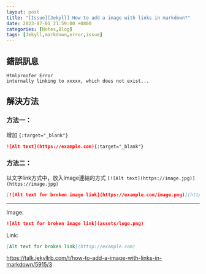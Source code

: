 ```yaml
---
layout: post
title: "[Issue][Jekyll] How to add a image with links in markdown?"
date: 2023-07-01 21:59:00 +0800
categories: [Notes,Blog]
tags: [Jekyll,markdown,error,issue]
---
```



## 錯誤訊息
```
Htmlproofer Error        
internally linking to xxxxx, which does not exist...
```

## 解決方法

### 方法一：
增加 `{:target="_blank"}`

```markdown
![Alt text](https://example.com){:target="_blank"}
```

### 方法二：
以文字link方式中，放入Image連結的方式 `[![Alt text](https://image.jpg)](https://image.jpg)`

```markdown
[![Alt text for broken image link](https://example.com/image.png)](https://example.com)
```

---

Image:

```markdown
![Alt text for broken image link](assets/logo.png)
```

Link:

```markdown
[Alt text for broken link](httsp://example.com)
```

<https://talk.jekyllrb.com/t/how-to-add-a-image-with-links-in-markdown/5915/3>